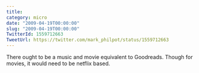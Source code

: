 ```yaml
---
title: 
category: micro
date: "2009-04-19T00:00:00"
slug: "2009-04-19T00:00:00"
TwitterId: 1559712663
TweetUrl: https://twitter.com/mark_philpot/status/1559712663
---
```


There ought to be a music and movie equivalent to Goodreads. Though for movies,
it would need to be netflix based.
